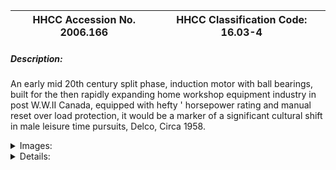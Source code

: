 | **HHCC Accession No. 2006.166** |**HHCC Classification Code:  16.03-4**|
| ----------- | ----------- |
##### Description:
An early mid 20th century split phase, induction motor with ball bearings, built for the then rapidly expanding home workshop equipment industry in post W.W.II  Canada, equipped with hefty ' horsepower rating and manual reset over load protection, it would be a marker of a significant cultural shift in male leisure time pursuits, Delco, Circa 1958.


<details>
	<summary>Images:</summary>
<div class="gallery gallery-wrapper--full" contenteditable="false" data-is-empty="false" data-translation="Add images" data-columns="6">
<figure class="gallery__item"><a href="#DOMAIN_NAME#gallery/16.03-4.jpg" data-size="2050x1220"><img src="#DOMAIN_NAME#gallery/16.03-4-thumbnail.jpg" alt=""></a></figure>
<figure class="gallery__item"><a href="#DOMAIN_NAME#gallery/16.03-4a.jpg" data-size="1740x1470"><img src="#DOMAIN_NAME#gallery/16.03-4a-thumbnail.jpg" alt=""></a></figure>
<figure class="gallery__item"><a href="#DOMAIN_NAME#gallery/16.03-4b.jpg" data-size="1717x1040"><img src="#DOMAIN_NAME#gallery/16.03-4b-thumbnail.jpg" alt=""></a></figure>
</div>
</details>


<details>
	<summary>Details:</summary>

##### Group:
16.03 Electric Motors - Single Phase, Split Phase

##### Make:
Delco

##### Manufacturer:
Mckinnon Industries St Catherines Ont.

##### Model:
M253901

##### Serial No.:
11152

##### Size:
12 x 7 x 6'h

##### Weight:
30 lbs.

##### Circa:
1958

##### Rating:
Exhibit, education, and research quality, illustrating the engineering and construction of a mid 20th century, 60 cycle, split phase, home appliance, and hobby shop motors

##### Patent Date/Number:


##### Provenance:
From York County (York Region) Ontario, once a rich agricultural hinterlands, attracting early settlement in the last years of the 18th century. Located on the north slopes of the Oak Ridges Moraine, within 20 miles of Toronto, the County would also attract early ex-urban development, to be come a wealthy market place for the emerging household and consumer technologies of the early and mid 20th century. 

This artifact was discovered in the 1950's in the used stock of T. H. Oliver, Refrigeration and Electric Sales and Service, Aurora, Ontario, an early worker in the field of agricultural, industrial and consumer technology. 

With original shop repair service tag in Howard Olivers hand writing 'Checks OK Jan, 75

##### Type and Design:
mid 20th century, resistance split phase induction motor, 
Engineered for the affordable, home workshop equipment market
1/4 horsepower, in drip proof, all steel body
60 cycle, 110 volt, alternating current,
Internal, centrifugally operated switching for automatic control of starting winding 
Inherent over heat protection with manual reset
Ball bearing

##### Construction:


##### Material:


##### Special Features:
Shop service tag in Howard Olivers hand writing 'Checks OK Jan, 75

##### Accessories:


##### Capacities:


##### Performance Characteristics:


##### Operation:


##### Control and Regulation:


##### Targeted Market Segment:


##### Consumer Acceptance:


##### Merchandising:


##### Market Price:


##### Technological Significance:
Exemplifies the evolution of inherent, automatic overload protection devices with manual reset, a prerequisite requirement for home hobby shop equipment:
Such applications typically rewired low starting torque [as on circular saws, but moderate horse power, current ratings, which could readily lead to burn out under high load conditions
Motors were built for an affordable market and were built inexpensively, with little tolerance for prolonged loading [over loading],
 While automatic overload protection was considered an essential safety precaution, both for personal and property reasons, automatic reset would constitute a safety hazard, allowing the equipment to come back on out of control of operator,       
Defines the engineering design idiom for split-phase, low starting torque, motor technology employed throughout the middle years of the 20th century in home appliances and hobby shop equipment, moving through the mature years of this genre towards the end of the century, when a new genre would progressively emerge, smaller, lighter and more energy efficient.

##### Industrial Significance:
The motor stands as a relatively rare marker of a breed of home hobby shop motor which would soon disappear. The stand alone, home hobby shop motor as a product of the post W.W.II market place, would be a relatively short lived phenomena. Early power tools of the period were, designed for the home work shop were of the conventional belt drive type, through the 1950's to 80's, but the trend was increasingly to much more integrated designs in which the motor was built into the equipment, itself, as an inherent design component.        
A marker of split phase electric motor production in Canada and the US, in the latter years of the 20th century. Manufactured in the hundreds of thousands, by Delco, GE and other manufacturers, it stands as an icon of its times, marking the first great period mass production and marketing of electric, motorized household appliances and hobby shop equipment, now made possible by wide spread home electrification.

##### Socio-economic Significance:
A marker of the evolution and popularization of the home hobby shop in the post W.W.II years moving to the end of the 20th century, a period in which leisure time for males was increasingly possible, and the market place responded with a proliferation of power tools, taking advantage of the technology, and relative economic prosperity of the times.

##### Socio-cultural Significance:
Not-with-standing a major depression and two world wars the first half of the 20th century was a period of exceptional ferment in the development and popular dissemination of FHP electric motor technology. Associated with the development  were a number of driving forces, mutually supporting and interacting:
Scientifically, the theoretical ground work for development of an astonishing array of electrical and electro-magnet devices had been laid by the early years of the 20th century, through the efforts of Faraday and Steinnmetz, among many others,
Technologically, the work of Thomas Edison, among others, laid the foundation stones on which urban and rural electrification would proceed, enabling an new era in human experience, favoured with consumer goods and services, previously unimagined,     
Economically, a favourable climate for capital investment in manufacturing capacity, methods and materials emerged, part of North America's second industrial revolution, 
Socially and culturally the consumer society was born, nurtured by a pent up demand for an easier, more comfortable, pleasurable lifestyle, and the sense that 20th century electrical and electro-motive technology might be able to help.
The FHP electric motor, engineered for 110 volt, single-phase house current, revolutionized life in the Canadian home. It enabled an astonishing list of appliances and labour saving devices. The revolution would take place in an astonishingly short period of time - for much of urban Canada much less than a decade. The electro-mechanical mechanization of the Canadian home was accomplished for much of urban Canada by the late 1930's. 
But the early 20th century wonders of household mechanization would be dependent , in turn, on household  'electrification'   Between them electrification and electro-mechanical mechanization changed everything. Almost over night it altered what Canadians do in the course of their day, how they live and their expectations of what their world had in store for them - in labour saving devices, devices of convenience, health and safety.
The fractional horsepower electric motor [FHP] became an ubiquitous part of the Canadian household by the mid 1930's. Cyril Veinott reported, December 1938:

'Practically every electrified home today makes use of one or more fractional horsepower motors.  This kind of motor may be used in a washing machine, refrigerator, vacuum cleaner, clock, oil burner, hair drier, room heater, sewing machine, razor, health machine, fan, air conditioner, stoker, ironed, floor waxer, or food mixer.  In industrial use, the number of useful tasks performed by fractional horsepower motors is legion.  In the United States alone, the value of fractional horsepower motors sold amounts to approximately $50,000,000 annually.' See reference #1

Similarly, more than half a decade earlier Daniel Braymer had commented on the proliferation of this mind and life changing technology for home electro-mechanization. He observed that what had made it all possible was the invention of single phase alternating current motor, in a number of subtypes, small quiet, self starting, reliable and affordable motors for the home, motors which were compatible with the rapid standardization of single phase, alternating current, electrical distribution systems then spreading across north America. See reference #2
Among the types of single phase alternating current motors which quickly populated the Canadian home were: repulsion induction [see Group 16.01] for heavy duty, high starting torque applications such as refrigeration appliances; capacitor start  [see Group 16.02] for advanced high torque applications, requiring quiet operation; split Phase  [see Group 16.04] for light duty low starting torque applications; and shaded pole [see Group 16.04] designs for small devices such electric fans.
The FHP single phase induction motor, often unobtrusive, out of sight in a dark corner, has, none-the-less, been a principle foundation stone on which Canadian, popular consumer and household technology has evolved, throughout  the 20th century and into the 21st  - a driving force of profound, typically un-recognized, social, cultural and economic change  [See reference 6].
Electro-motive technology [the FHP motor], along with electric and electronic communications technology [the telephone and broadcast radio] would invade the Canadian home starting in the 1920's. Throughout the balance of the 20th century these technologies would trigger a vast, new, popular consumer culture, a 'popular technological revolution'. Yet, simply because technology has so shaped the Canadian reality, it has also shaped much profound Canadian though about the technological experience, its meaning and significance for humanity. Included among the works of Canadian writers with an international reputation are: Arthur Kroker, George Grant, Ursala Franklin, Heather Menzies, among many others [See references 7, 8, 9, and 10]. From the vantagepoint of the 21st century noted Canadian writer Jane Jacobs asks, 'Now we stand at another monumental crossroad, as agrarianism gives way to a technology-based future. How do we make this shift without losing the culture we hold dear' [See reference 11]

##### Donor:
G. Leslie Oliver, The T. H. Oliver HVACR Collection

##### HHCC Storage Location:


##### Tracking:


##### Bibliographic References:
'Fractional Horsepower Electric Motors', Cyril Veinott, McGraw Hill New York, 1948
'Rewinding Small Motors', Daniel Braymer and C.C. Roe, McGraw Hill, 1932
'Theory and Application of Capacitor-Start Induction Motors',  G. L. Oliver, Bachelor Thesis ,University of Toronto, Session 1951-52 
'Modern Refrigeration and Air Conditioning', Electric Motors, Chapter 7, Andrew Althouse and Carl Turnquist, Goodheart-Wilcox, 1960 
'A course in Electrical Engineering, Volume II, Alternating Current', Chester Dawes, McGraw Hill, 1934, Starting single Phase Induction Motors, P. 362.
'The Fractional Horsepower Motor and its Impact on Canadian Society and Culture', G. Leslie Oliver, Material History Review, Vol. 43, Journal National Museum of Science and Technology, 1996.
'Technology and the Canadian Mind, Innis/ McLuhan/Grant', Arthur Kroker, New World Perspectives, 1984.
'Technology and Empire', George Grant, Anansi, 1969,
'The Real World of Technology', Ursula Franklin, Anansi, 1993.
 'Fast Forward and Out of Control', Heather Menzies, Macmillan, 1989
'Dark Ages Ahead', Jane Jacobs, Random House, 2004

##### Notes:


##### Related Reports:

</details>
